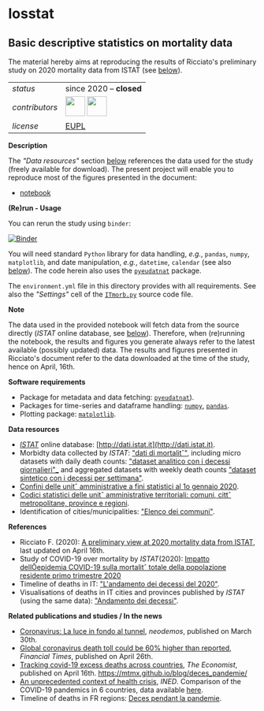 losstat
=====

Basic descriptive statistics on mortality data
--- 

The material hereby aims at reproducing the results of Ricciato's preliminary study on 2020 mortality data from ISTAT (see [below](#References)).

<table align="center">
    <!-- <tr> <td align="left"><i>documentation</i></td> <td align="left">available at: ...</td> </tr> -->
    <tr> <td align="left"><i>status</i></td> <td align="left">since 2020 &ndash; <b>closed</b></td></tr> 
    <tr> <td align="left"><i>contributors</i></td> 
    <td align="left" valign="middle">
<a href="https://github.com/fabioricciato"><img src="https://github.com/fabioricciato.png" width="40"></a>
<a href="https://github.com/gjacopo"><img src="https://github.com/gjacopo.png" width="40"></a>
</td> </tr> 
    <tr> <td align="left"><i>license</i></td> <td align="left"><a href="https://joinup.ec.europa.eu/sites/default/files/eupl1.1.-licence-en_0.pdfEUPL">EUPL</a> </td> </tr> 
</table>

**Description**

The _"Data resources"_ section [below](#Data) references the data used for the study (freely available for download). The present project will enable you to reproduce most of the figures presented in the document:

* [notebook](http://nbviewer.jupyter.org/github/gjacopo/morbstat/blob/master/notebooks/01_preliminary_IT_study.ipynb)

**(Re)run - Usage**

You can rerun the study using `binder`:

[![Binder](https://mybinder.org/badge_logo.svg)](http://mybinder.org/v2/gh/eurostat/losstat/master?filepath=notebooks/01_preliminary_IT_study.ipynb) 

You will need standard `Python` library for data handling, _e.g._, `pandas`, `numpy`, `matplotlib`, and date manipulation, _e.g._, `datetime`, `calendar` (see also [below](#Software)). The code herein also uses the [`pyeudatnat`](https://github.com/eurostat/pyEUDatNat) package.

The `environment.yml` file in this directory provides with all requirements. See also the _"Settings"_ cell of the [`ITmorb.py`](ITmorb.py) source code file.
 
**<a name="Note"></a>Note**
 
The data used in the provided notebook will fetch data from the source directly (_ISTAT_ online database, see [below](#Data)). Therefore, when (re)running the notebook, the results and figures you generate always refer to the latest available (possibly updated) data. The results and figures presented in Ricciato's document refer to the data downloaded at the time of the study, hence on April, 16th.
 
**<a name="Software"></a>Software requirements**

* Package for metadata and data fetching:  [`pyeudatnat`](https://github.com/eurostat/pyEUDatNat)).
* Packages for time-series and dataframe handling: [`numpy`](https://numpy.org), [`pandas`](http://pandas.pydata.org).
* Plotting package: [`matplotlib`](https://matplotlib.org).

**<a name="Data"></a>Data resources**
 
* [_ISTAT_](https://www.istat.it/) online database: [http://dati.istat.it](http://dati.istat.it).
* Morbidty data collected by _ISTAT_: ["dati di mortalitˆ"](https://www.istat.it/it/archivio/240401), including micro datasets with daily death counts: ["dataset analitico con i decessi giornalieri"_](https://www.istat.it/it/files//2020/03/comune-giorno.zip) and aggregated datasets with weekly death counts ["dataset sintetico con i decessi per settimana"](https://www.istat.it/it/files//2020/03/comuni-settimana.zip).
* [Confini delle unitˆ amministrative a fini statistici al 1o gennaio 2020](https://www.istat.it/it/archivio/222527).
* [Codici statistici delle unitˆ amministrative territoriali: comuni, cittˆ metropolitane, province e regioni](https://www.istat.it/it/archivio/6789).
* Identification of cities/municipalities: ["Elenco dei communi"](https://www.istat.it/storage/codici-unita-amministrative/Elenco-comuni-italiani.csv).

**<a name="References"></a>References**

* Ricciato F. (2020): [A preliminary view at 2020 mortality data from ISTAT](https://ec.europa.eu/eurostat/cros/content/preliminary-view-2020-mortality-data-istat), last updated on April 16th.
* Study of COVID-19 over mortality by _ISTAT_(2020): [Impatto dellÕepidemia COVID-19 sulla mortalitˆ totale della popolazione residente primo trimestre 2020](https://www.istat.it/it/files//2020/05/Rapporto_Istat_ISS.pdf)
* Timeline of deaths in IT: ["L'andamento dei decessi del 2020"](https://www.istat.it/it/files//2020/03/Decessi_2020_Nota.pdf).
* Visualisations of deaths in IT cities and provinces  published by _ISTAT_ (using the same data): ["Andamento dei decessi"](https://public.tableau.com/views/Mortalit_15858412215300/Mortalit).

**<a name="Other"></a>Related publications and studies / In the news**

* [Coronavirus: La luce in fondo al tunnel](https://www.neodemos.info/articoli/coronavirus-la-luce-in-fondo-al-tunnel/), _neodemos_, published on March 30th.
* [Global coronavirus death toll could be 60% higher than reported](https://www.ft.com/content/6bd88b7d-3386-4543-b2e9-0d5c6fac846c), _Financial Times_, published on April 26th.
* [Tracking covid-19 excess deaths across countries](https://www.economist.com/graphic-detail/2020/04/16/tracking-covid-19-excess-deaths-across-countries), _The Economist_, published on April 16th.
https://mtmx.github.io/blog/deces_pandemie/
* [An unprecedented context of health crisis](https://dc-covid.site.ined.fr/en/), _INED_. Comparison of the COVID-19 pandemics in 6 countries, data available [here](https://dc-covid.site.ined.fr/en/data/).
* Timeline of deaths in FR regions: [Deces pendant la pandemie](https://mtmx.github.io/blog/deces_pandemie/). 

<!-- of interest: https://colab.research.google.com/drive/1WikPfT-Zrelor-4Wh0EocB49akR7yIvY#scrollTo=CoMUgyp22zMm -->
